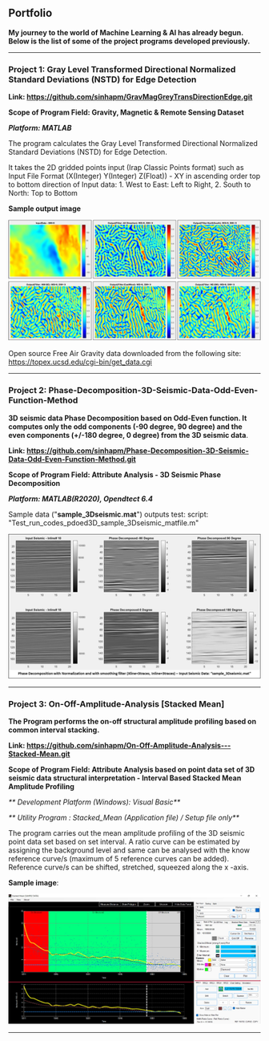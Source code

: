 ## Portfolio

**My journey to the world of Machine Learning & AI has already begun. Below is the list of some of the project programs developed previously.**

------------------------------------------------------------------------------------------

### Project 1: Gray Level Transformed Directional Normalized Standard Deviations (NSTD) for Edge Detection

**Link: https://github.com/sinhapm/GravMagGreyTransDirectionEdge.git**

**Scope of Program Field: Gravity, Magnetic & Remote Sensing Dataset**

_**Platform: MATLAB**_

The program calculates the Gray Level Transformed Directional Normalized Standard Deviations (NSTD) for Edge Detection.

It takes the 2D gridded points input (Irap Classic Points format) such as Input File Format (X(Integer) Y(Integer) Z(Float)) - XY in ascending order top to bottom direction of Input data: 1. West to East: Left to Right, 2. South to North: Top to Bottom

**Sample output image**

![](./assets/img/Image_GravLineament.jpg)

Open source Free Air Gravity data downloaded from the following site: https://topex.ucsd.edu/cgi-bin/get_data.cgi

------------------------------------------------------------------------------------------

### Project 2: Phase-Decomposition-3D-Seismic-Data-Odd-Even-Function-Method
**3D seismic data Phase Decomposition based on Odd-Even function. It computes only the odd components (-90 degree, 90 degree) and the even components (+/-180 degree, 0 degree) from the 3D seismic data**.


**Link: https://github.com/sinhapm/Phase-Decomposition-3D-Seismic-Data-Odd-Even-Function-Method.git**

**Scope of Program Field: Attribute Analysis - 3D Seismic Phase Decomposition**

_**Platform: MATLAB(R2020), Opendtect 6.4**_

Sample data ("**sample_3Dseismic.mat**") outputs test: script: "Test_run_codes_pdoed3D_sample_3Dseismic_matfile.m"

![](./assets/img//image_phasedecomposition.jpg)

------------------------------------------------------------------------------------------

### Project 3: On-Off-Amplitude-Analysis [Stacked Mean]
**The Program performs the on-off structural amplitude profiling based on common interval stacking.**

**Link: https://github.com/sinhapm/On-Off-Amplitude-Analysis---Stacked-Mean.git**

**Scope of Program Field: Attribute Analysis based on point data set of 3D seismic data structural interpretation - Interval Based Stacked Mean Amplitude Profiling**

_** Development Platform (Windows): Visual Basic**_

_** Utility Program : Stacked_Mean (Application file) / Setup file only**_

The program carries out the mean amplitude profiling of the 3D seismic point data set based on set interval. A ratio curve can be estimated by assigning the background level and same can be analysed with the know reference curve/s (maximum of 5 reference curves can be added). Reference curve/s can be shifted, stretched, squeezed along the x -axis.

**Sample image**:

![](./assets/img/Image_StackedMean.jpg )

------------------------------------------------------------------------------------------


